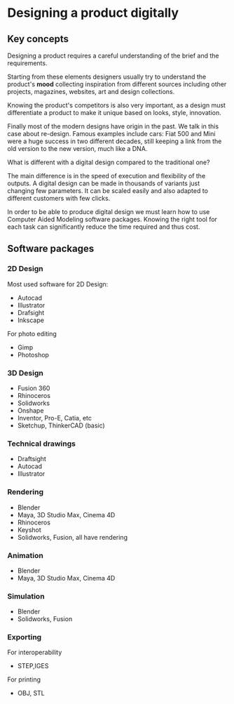 # Designing a product digitally

## Key concepts

Designing a product requires a careful understanding of the brief and the requirements. 

Starting from these elements designers usually try to understand the product's **mood** collecting inspiration from different sources including other projects, magazines, websites, art and design collections.

Knowing the product's competitors is also very important, as a design must differentiate a product to make it unique based on looks, style, innovation.

Finally most of the modern designs have origin in the past. We talk in this case about re-design. Famous examples include cars: Fiat 500 and Mini were a huge success in two different decades, still keeping a link from the old version to the new version, much like a DNA.

What is different with a digital design compared to the traditional one?

The main difference is in the speed of execution and flexibility of the outputs. A digital design can be made in thousands of variants just changing few parameters. It can be scaled easily and also adapted to different customers with few clicks.

In order to be able to produce digital design we must learn how to use Computer Aided Modeling software packages. Knowing the right tool for each task can significantly reduce the time required and thus cost.

## Software packages

### 2D Design

Most used software for 2D Design:

- Autocad
- Illustrator
- Drafsight
- Inkscape

For photo editing

- Gimp
- Photoshop

### 3D Design

- Fusion 360
- Rhinoceros
- Solidworks
- Onshape
- Inventor, Pro-E, Catia, etc
- Sketchup, ThinkerCAD (basic)

### Technical drawings

- Draftsight
- Autocad
- Illustrator

### Rendering

- Blender
- Maya, 3D Studio Max, Cinema 4D
- Rhinoceros 
- Keyshot
- Solidworks, Fusion, all have rendering

### Animation

- Blender
- Maya, 3D Studio Max, Cinema 4D

### Simulation

- Blender
- Solidworks, Fusion

### Exporting 

For interoperability

- STEP,IGES

For printing

- OBJ, STL


